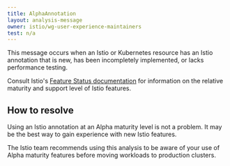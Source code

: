 ```yaml
---
title: AlphaAnnotation
layout: analysis-message
owner: istio/wg-user-experience-maintainers
test: n/a
---
```


This message occurs when an Istio or Kubernetes resource has an Istio annotation that
is new, has been incompletely implemented, or lacks performance testing.

Consult Istio's [Feature Status documentation](/about/feature-stages/) for information
on the relative maturity and support level of Istio features.

## How to resolve

Using an Istio annotation at an Alpha maturity level is not a problem.  It may be the best way
to gain experience with new Istio features.

The Istio team recommends using this analysis to be aware of your use of Alpha maturity features
before moving workloads to production clusters.
